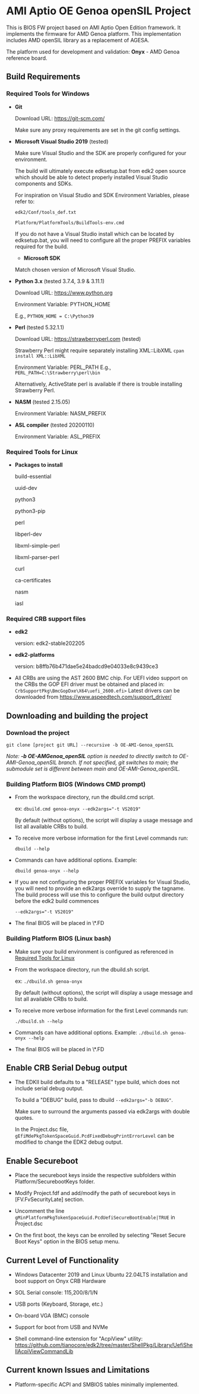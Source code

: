 AMI Aptio OE Genoa openSIL Project
===============

This is BIOS FW project based on AMI Aptio Open Edition framework. It implements the firmware for AMD Genoa platform. This implementation includes AMD openSIL library as a replacement of AGESA.

The platform used for development and validation: **Onyx** - AMD Genoa reference board.



Build Requirements
------------------

### Required Tools for Windows

  * **Git**

    Download URL: https://git-scm.com/

    Make sure any proxy requirements are set in the git config settings.

  * **Microsoft Visual Studio 2019** (tested)

    Make sure Visual Studio and the SDK are properly configured for your
    environment.

    The build will ultimately execute edksetup.bat from edk2 open source which
    should be able to detect properly installed Visual Studio components and
    SDKs.

    For inspiration on Visual Studio and SDK Environment Variables, please
    refer to:

    `edk2/Conf/tools_def.txt`

    `Platform/PlatformTools/BuildTools-env.cmd`

    If you do not have a Visual Studio install which can be located by
    edksetup.bat, you will need to configure all the proper PREFIX variables
    required for the build.

    *  **Microsoft SDK**

      Match chosen version of Microsoft Visual Studio.

  * **Python 3.x** (tested 3.7.4, 3.9 & 3.11.1)

    Download URL: https://www.python.org

    Environment Variable: PYTHON_HOME

    E.g., `PYTHON_HOME = C:\Python39`

  * **Perl** (tested 5.32.1.1)

    Download URL: https://strawberryperl.com (tested)

    Strawberry Perl might require separately installing XML::LibXML
    `cpan install XML::LibXML`

    Environment Variable: PERL_PATH
    E.g., `PERL_PATH=C:\Strawberry\perl\bin`

    Alternatively, ActiveState perl is available if there is trouble
    installing Strawberry Perl.

  * **NASM** (tested 2.15.05)

    Environment Variable: NASM_PREFIX

  * **ASL compiler** (tested 20200110)

    Environment Variable: ASL_PREFIX

### Required Tools for Linux

  * **Packages to install**

    build-essential

    uuid-dev

    python3

    python3-pip

    perl

    libperl-dev

    libxml-simple-perl

    libxml-parser-perl

    curl

    ca-certificates

    nasm

    iasl

### Required CRB support files

  * **edk2**

    version: edk2-stable202205

  * **edk2-platforms**

    version: b8ffb76b471dae5e24badcd9e04033e8c9439ce3

  * All CRBs are using the AST 2600 BMC chip.  For UEFI video support on the
    CRBs the GOP EFI driver must be obtained and placed in:
    `CrbSupportPkg\BmcGopDxe\X64\uefi_2600.efi>` Latest drivers can be downloaded from https://www.aspeedtech.com/support_driver/

Downloading and building the project
-----------------

### Download the project
`git clone [project git URL] --recursive -b OE-AMI-Genoa_openSIL`  

*Note: **-b OE-AMGenoa_openSIL** option is needed to directly switch to OE-AMI-Genoa_openSIL branch. If not specified, git switches to main; the submodule set is different between main and OE-AMI-Genoa_openSIL.*

### Building Platform BIOS (Windows CMD prompt)

  * From the workspace directory, run the dbuild.cmd script.

    ex: `dbuild.cmd genoa-onyx --edk2args="-t VS2019"`

    By default (without options), the script will display a usage message and
    list all available CRBs to build.

  * To receive more verbose information for the first Level commands run:

    `dbuild --help`

  * Commands can have additional options.  Example:

    `dbuild genoa-onyx --help`

  * If you are not configuring the proper PREFIX variables for Visual Studio,
    you will need to provide an edk2args override to supply the tagname.
    The build process will use this to configure the build output directory
    before the edk2 build commences

    `--edk2args="-t VS2019"`

  * The final BIOS will be placed in <workspace>\\*.FD

### Building Platform BIOS (Linux bash)

  * Make sure your build environment is configured as referenced in
    [Required Tools for Linux](#required-tools-for-linux)

  * From the workspace directory, run the dbuild.sh script.

    ex: `./dbuild.sh genoa-onyx`

    By default (without options), the script will display a usage message and
    list all available CRBs to build.

  * To receive more verbose information for the first Level commands run:

    `./dbuild.sh --help`

  * Commands can have additional options.  Example:
    `./dbuild.sh genoa-onyx --help`

  * The final BIOS will be placed in <workspace>\\*.FD

## Enable CRB Serial Debug output

  * The EDKII build defaults to a "RELEASE" type build, which does not include
    serial debug output.

    To build a "DEBUG" build, pass to dbuild `--edk2args="-b DEBUG"`.

    Make sure to surround the arguments passed via edk2args with double quotes.

    In the Project.dsc file,
    `gEfiMdePkgTokenSpaceGuid.PcdFixedDebugPrintErrorLevel` can be modified
    to change the EDK2 debug output.

## Enable Secureboot

  * Place the secureboot keys inside the respective subfolders within
    Platform/SecurebootKeys folder.

  * Modify Project.fdf and add/modify the path of secureboot keys in
    [FV.FvSecurityLate] section.

  * Uncomment the line
    `gMinPlatformPkgTokenSpaceGuid.PcdUefiSecureBootEnable|TRUE` in Project.dsc

  * On the first boot, the keys can be enrolled by selecting "Reset Secure Boot
    Keys" option in the BIOS setup menu.

## Current Level of Functionality

  * Windows Datacenter 2019 and Linux Ubuntu 22.04LTS installation and boot support on Onyx CRB Hardware

  * SOL Serial console: 115,200/8/1/N

  * USB ports (Keyboard, Storage, etc.)

  * On-board VGA (BMC) console

  * Support for boot from USB and NVMe

  * Shell command-line extension for "AcpiView" utility:
    https://github.com/tianocore/edk2/tree/master/ShellPkg/Library/UefiShellAcpiViewCommandLib

## Current known Issues and Limitations

  * Platform-specific ACPI and SMBIOS tables minimally implemented.
